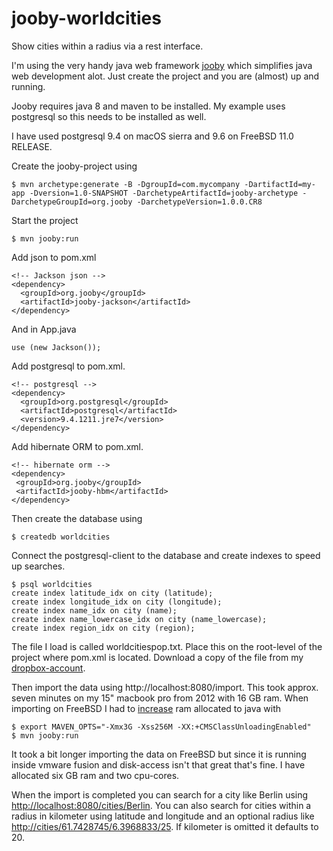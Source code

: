 # jooby-worldcities
Show cities within a radius via a rest interface.

I'm using the very handy java web framework [jooby][1] which simplifies java web development alot. Just
create the project and you are (almost) up and running.

Jooby requires java 8 and maven to be installed. My example uses postgresql so this needs to be installed as well.

I have used postgresql 9.4 on macOS sierra and 9.6 on FreeBSD 11.0 RELEASE.

Create the jooby-project using

```
$ mvn archetype:generate -B -DgroupId=com.mycompany -DartifactId=my-app -Dversion=1.0-SNAPSHOT -DarchetypeArtifactId=jooby-archetype -DarchetypeGroupId=org.jooby -DarchetypeVersion=1.0.0.CR8
```

Start the project

```
$ mvn jooby:run
```

Add json to pom.xml

```
<!-- Jackson json -->
<dependency>
  <groupId>org.jooby</groupId>
  <artifactId>jooby-jackson</artifactId>
</dependency>
```
And in App.java

```
use (new Jackson());
```

Add postgresql to pom.xml.

```
<!-- postgresql -->
<dependency>
  <groupId>org.postgresql</groupId>
  <artifactId>postgresql</artifactId>
  <version>9.4.1211.jre7</version>
</dependency>
```

Add hibernate ORM to pom.xml.

```
<!-- hibernate orm -->
<dependency>
 <groupId>org.jooby</groupId>
 <artifactId>jooby-hbm</artifactId>
</dependency>
```

Then create the database using

```
$ createdb worldcities
```

Connect the postgresql-client to the database and create indexes to speed up searches.

```
$ psql worldcities
create index latitude_idx on city (latitude);
create index longitude_idx on city (longitude);
create index name_idx on city (name);
create index name_lowercase_idx on city (name_lowercase);
create index region_idx on city (region);
```

The file I load is called worldcitiespop.txt. Place this on the root-level of the project where pom.xml is located. Download a copy of the file from my [dropbox-account][2].

Then import the data using http://localhost:8080/import. This took approx. seven minutes on my 15" macbook pro from 2012 with 16 GB ram. When importing on FreeBSD I had to [increase][3] ram allocated to java with

```
$ export MAVEN_OPTS="-Xmx3G -Xss256M -XX:+CMSClassUnloadingEnabled"
$ mvn jooby:run
```

It took a bit longer importing the data on FreeBSD but since it is running inside vmware fusion and disk-access isn't that great that's fine. I have allocated six GB ram and two cpu-cores.

When the import is completed you can search for a city like Berlin using [http://localhost:8080/cities/Berlin][4]. You can also search for cities within a radius in kilometer using latitude and longitude and an optional radius like [http://cities/61.7428745/6.3968833/25][5]. If kilometer is omitted it defaults to 20.

[1]: http://jooby.org
[2]: https://dl.dropboxusercontent.com/u/2729115/worldcitiespop.zip
[3]: http://stackoverflow.com/a/18771124/319826
[4]: http://localhost:8080/cities/Berlin
[5]: http://cities/61.7428745/6.3968833/25
